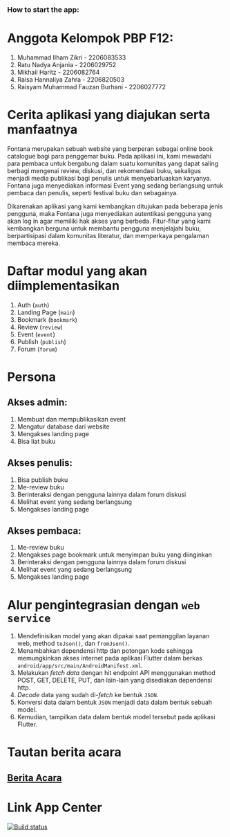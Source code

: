 ### How to start the app:

# Anggota Kelompok PBP F12:

1. Muhammad Ilham Zikri - 2206083533
2. Ratu Nadya Anjania - 2206029752
3. Mikhail Haritz - 2206082764
4. Raisa Hannaliya Zahra - 2206820503
5. Raisyam Muhammad Fauzan Burhani - 2206027772

# Cerita aplikasi yang diajukan serta manfaatnya

Fontana merupakan sebuah website yang berperan sebagai online book catalogue bagi para penggemar buku. Pada aplikasi ini, kami mewadahi para pembaca untuk bergabung dalam suatu komunitas yang dapat saling berbagi mengenai review, diskusi, dan rekomendasi buku, sekaligus menjadi media publikasi bagi penulis untuk menyebarluaskan karyanya. Fontana juga menyediakan informasi Event yang sedang berlangsung untuk pembaca dan penulis, seperti festival buku dan sebagainya.

Dikarenakan aplikasi yang kami kembangkan ditujukan pada beberapa jenis pengguna, maka Fontana juga menyediakan autentikasi pengguna yang akan log in agar memiliki hak akses yang berbeda. Fitur-fitur yang kami kembangkan berguna untuk membantu pengguna menjelajahi buku, berpartisipasi dalam komunitas literatur, dan memperkaya pengalaman membaca mereka.

# Daftar modul yang akan diimplementasikan

1. Auth (`auth`)
2. Landing Page (`main`)
3. Bookmark (`bookmark`)
4. Review (`review`)
5. Event (`event`)
6. Publish (`publish`)
7. Forum (`forum`)

# Persona

## Akses admin:

1. Membuat dan mempublikasikan event
2. Mengatur database dari website
3. Mengakses landing page
4. Bisa liat buku

## Akses penulis:

1. Bisa publish buku
2. Me-review buku
3. Berinteraksi dengan pengguna lainnya dalam forum diskusi
4. Melihat event yang sedang berlangsung
5. Mengakses landing page

## Akses pembaca:

1. Me-review buku
2. Mengakses page bookmark untuk menyimpan buku yang diinginkan
3. Berinteraksi dengan pengguna lainnya dalam forum diskusi
4. Melihat event yang sedang berlangsung
5. Mengakses landing page

# Alur pengintegrasian dengan `web service`

1. Mendefinisikan model yang akan dipakai saat pemanggilan layanan web, method `toJson()`, dan `fromJson()`.
2. Menambahkan dependensi http dan potongan kode sehingga  memungkinkan akses internet pada aplikasi Flutter dalam berkas `android/app/src/main/AndroidManifest.xml`.
3. Melakukan _fetch data_ dengan hit endpoint API menggunakan method POST, GET, DELETE, PUT, dan lain-lain yang disediakan dependensi http.
4. _Decode_ data yang sudah di-_fetch_ ke bentuk `JSON`.
5. Konversi data dalam bentuk `JSON` menjadi data dalam bentuk sebuah model.
6. Kemudian, tampilkan data dalam bentuk model tersebut pada aplikasi Flutter.

# Tautan berita acara
## [Berita Acara](https://ristek.link/BeritaAcaraF12)

# Link App Center
[![Build status](https://build.appcenter.ms/v0.1/apps/0f5e14c8-351b-4a0e-b8b0-0d7e8f0a3053/branches/main/badge)](https://appcenter.ms)
